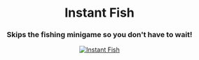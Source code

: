 <h1 align="center">Instant Fish</h1>
<h3 align="center">Skips the fishing minigame so you don't have to wait!</h3>

<p align="center">
  <a href="https://www.nexusmods.com/iamfuture/mods/3"><img src="https://img.shields.io/badge/Instant Fish-232634?style=for-the-badge&logo=nexus-mods&logoColor=232634&color=D98F40" alt="Instant Fish"></a>
</p>

